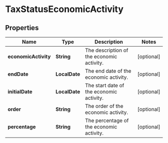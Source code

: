 

# TaxStatusEconomicActivity


## Properties

| Name | Type | Description | Notes |
|------------ | ------------- | ------------- | -------------|
|**economicActivity** | **String** | The description of the economic activity. |  [optional] |
|**endDate** | **LocalDate** | The end date of the economic activity. |  [optional] |
|**initialDate** | **LocalDate** | The start date of the economic activity. |  [optional] |
|**order** | **String** | The order of the economic activity. |  [optional] |
|**percentage** | **String** | The percentage of the economic activity. |  [optional] |



